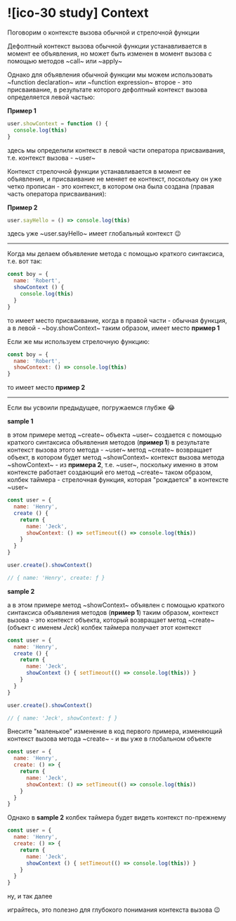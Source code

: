 # ![ico-30 study] Context

Поговорим о контексте вызова обычной и стрелочной функции

Дефолтный контекст вызова обычной функции устанавливается в момент ее объявления, но может быть изменен в момент вызова с помощью методов ~call~ или ~apply~

Однако для объявления обычной функции мы можем использовать ~function declaration~ или ~function expression~
второе - это присваивание, в результате которого дефолтный контекст вызова определяется левой частью:

**Пример 1**

~~~js
user.showContext = function () {
  console.log(this)
}
~~~

здесь мы определили контекст в левой части оператора присваивания, т.е. контекст вызова - ~user~

Контекст стрелочной функции устанавливается в момент ее объявления, и присваивание не меняет ее контекст, поскольку он уже четко прописан - это контекст, в котором она была создана (правая часть оператора присваивания):

**Пример 2**
~~~js
user.sayHello = () => console.log(this)
~~~
здесь уже ~user.sayHello~ имеет глобальный контекст 😉

-------------------

Когда мы делаем объявление метода с помощью краткого синтаксиса, т.е. вот так:
~~~js
const boy = {
  name: 'Robert',
  showContext () {
    console.log(this)
  }
}
~~~
то имеет место присваивание, когда в правой части - обычная функция, а в левой - ~boy.showContext~
таким образом, имеет место **пример 1**

Если же мы используем стрелочную функцию:
~~~js
const boy = {
  name: 'Robert',
  showContext: () => console.log(this)
}
~~~
то  имеет место **пример 2**

-------------------

Если вы усвоили предыдущее, погружаемся глубже 😂

**sample 1**

в этом примере метод ~create~ объекта ~user~ создается с помощью краткого синтаксиса объявления методов (**пример 1**)
в результате контекст вызова этого метода - ~user~
метод ~create~ возвращает объект, в котором будет метод ~showContext~
контекст вызова метода ~showContext~ - из **примера 2**, т.е. ~user~, поскольку именно в этом контексте работает создающий его метод ~create~
таком образом, колбек таймера - стрелочная функция, которая "рождается" в контексте ~user~

~~~js
const user = {
  name: 'Henry',
  create () {
    return {
      name: 'Jeck',
      showContext: () => setTimeout(() => console.log(this))
    }
  }
}

user.create().showContext() 

// { name: 'Henry', create: ƒ }
~~~

**sample 2**

а в этом примере метод ~showContext~ объявлен с помощью краткого синтаксиса объявления методов (**пример 1**)
таким образом, контекст вызова - это контекст объекта, который возвращает метод ~create~ (объект с именем _Jeck_)
колбек таймера получает этот контекст
~~~js
const user = {
  name: 'Henry',
  create () {
    return {
      name: 'Jeck',
      showContext () { setTimeout(() => console.log(this)) }
    }
  }
}

user.create().showContext() 

// { name: 'Jeck', showContext: ƒ }
~~~

Внесите "маленькое" изменение в код первого примера, изменяющий контекст вызова метода ~create~ - и вы уже в глобальном объекте
~~~js
const user = {
  name: 'Henry',
  create: () => {
    return {
      name: 'Jeck',
      showContext: () => setTimeout(() => console.log(this))
    }
  }
}
~~~
Однако в **sample 2** колбек таймера будет видеть контекст по-прежнему
~~~js
const user = {
  name: 'Henry',
  create: () => {
    return {
      name: 'Jeck',
      showContext () { setTimeout(() => console.log(this)) }
    }
  }
}
~~~

ну, и так далее 

играйтесь, это полезно для глубокого понимания контекста вызова 😉
